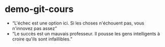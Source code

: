# demo-git-cours

- “L'échec est une option ici. Si les choses n'échouent pas, vous n'innovez pas assez”
- “Le succès est un mauvais professeur. Il pousse les gens intelligents à croire qu'ils sont infaillibles.”
